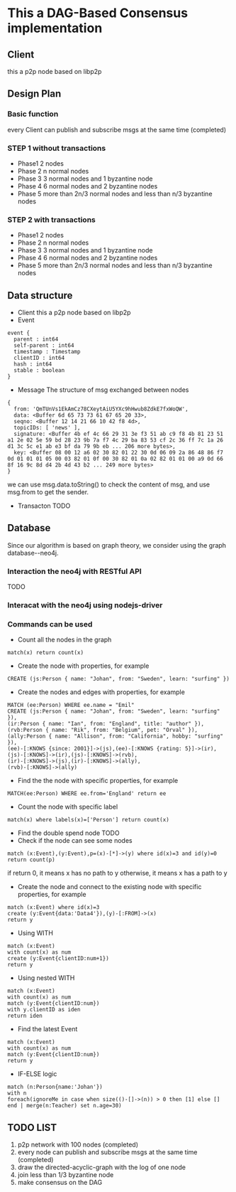 # This a DAG-Based Consensus implementation
## Client
this a p2p node based on libp2p
## Design Plan
### Basic function
every Client can publish and subscribe msgs at the same time (completed)
### STEP 1 without transactions
* Phase1
2 nodes
* Phase 2
n normal nodes
* Phase 3
3 normal nodes and 1 byzantine node
* Phase 4 
6 normal nodes and 2 byzantine nodes
* Phase 5
more than 2n/3 normal nodes and less than n/3 byzantine nodes
### STEP 2 with transactions
* Phase1
2 nodes
* Phase 2
n normal nodes
* Phase 3
3 normal nodes and 1 byzantine node
* Phase 4 
6 normal nodes and 2 byzantine nodes
* Phase 5
more than 2n/3 normal nodes and less than n/3 byzantine nodes

## Data structure
* Client
this a p2p node based on libp2p
* Event
```
event {
  parent : int64
  self-parent : int64
  timestamp : Timestamp
  clientID : int64
  hash : int64
  stable : boolean
}
```
* Message
The structure of msg exchanged between nodes
```
{
  from: 'QmTUnVs1EkAmCz78CXeytAiU5YXc9hHwub8ZdkE7fxWoQW',
  data: <Buffer 6d 65 73 73 61 67 65 20 33>,
  seqno: <Buffer 12 14 21 66 10 42 f8 4d>,
  topicIDs: [ 'news' ],
  signature: <Buffer 4b ef 4c 66 29 31 3e f3 51 ab c9 f8 4b 81 23 51 a1 2e 02 5e 59 bd 28 23 9b 7a f7 4c 29 ba 83 53 cf 2c 36 ff 7c 1a 26 d1 3c 5c e1 ab e3 bf da 79 9b eb ... 206 more bytes>,
  key: <Buffer 08 00 12 a6 02 30 82 01 22 30 0d 06 09 2a 86 48 86 f7 0d 01 01 01 05 00 03 82 01 0f 00 30 82 01 0a 02 82 01 01 00 a9 0d 66 8f 16 9c 8d d4 2b 4d 43 b2 ... 249 more bytes>
}
```
we can use msg.data.toString() to check the content of msg, and use msg.from to get the sender.
* Transacton
TODO
## Database 
Since our algorithm is based on graph theory, we consider using the graph database--neo4j.
### Interaction the neo4j with RESTful API
TODO
### Interacat with the neo4j using nodejs-driver

### Commands can be used
* Count all the nodes in the graph
```
match(x) return count(x)
```
* Create the node with properties, for example
```
CREATE (js:Person { name: "Johan", from: "Sweden", learn: "surfing" })
```
* Create the nodes and edges with properties, for example
```
MATCH (ee:Person) WHERE ee.name = "Emil"
CREATE (js:Person { name: "Johan", from: "Sweden", learn: "surfing" }),
(ir:Person { name: "Ian", from: "England", title: "author" }),
(rvb:Person { name: "Rik", from: "Belgium", pet: "Orval" }),
(ally:Person { name: "Allison", from: "California", hobby: "surfing" }),
(ee)-[:KNOWS {since: 2001}]->(js),(ee)-[:KNOWS {rating: 5}]->(ir),
(js)-[:KNOWS]->(ir),(js)-[:KNOWS]->(rvb),
(ir)-[:KNOWS]->(js),(ir)-[:KNOWS]->(ally),
(rvb)-[:KNOWS]->(ally)
```
* Find the the node with specific properties, for example
```
MATCH(ee:Person) WHERE ee.from='England' return ee
```
* Count the node with specific label
```
match(x) where labels(x)=['Person'] return count(x)
```
* Find the double spend node
TODO
* Check if the node can see some nodes 
```
match (x:Event),(y:Event),p=(x)-[*]->(y) where id(x)=3 and id(y)=0 return count(p)
```
if return 0, it means x has no path to y
otherwise, it means x has a path to y
* Create the node and connect to the existing node with specific properties, for example
```
match (x:Event) where id(x)=3
create (y:Event{data:'Data4'}),(y)-[:FROM]->(x)
return y
```
* Using WITH
```
match (x:Event) 
with count(x) as num
create (y:Event{clientID:num+1})
return y
```
* Using nested WITH
```
match (x:Event)
with count(x) as num
match (y:Event{clientID:num})
with y.clientID as iden
return iden
```
* Find the latest Event
```
match (x:Event)
with count(x) as num
match (y:Event{clientID:num})
return y
```
* IF-ELSE logic 
```
match (n:Person{name:'Johan'}) 
with n
foreach(ignoreMe in case when size(()-[]->(n)) > 0 then [1] else [] end | merge(n:Teacher) set n.age=30)
```

## TODO LIST
1. p2p network with 100 nodes (completed)
2. every node can publish and subscribe msgs at the same time (completed)
3. draw the directed-acyclic-graph with the log of one node 
3. join less than 1/3 byzantine node
4. make consensus on the DAG


